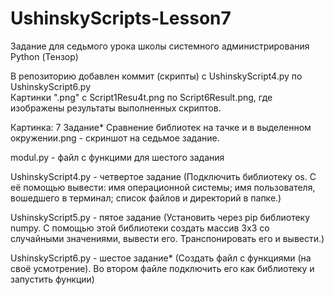 # UshinskyScripts-Lesson7
Задание для седьмого урока школы системного администрирования Python (Тензор)

В репозиторию добавлен коммит (скрипты) с UshinskyScript4.py по UshinskyScript6.py  
Картинки ".png" c Script1Resu4t.png по Script6Result.png, где изображены результаты выполненных скриптов.    

Картинка: 7 Задание* Сравнение библиотек на тачке и в выделенном окружении.png - скриншот на седьмое задание.  

modul.py - файл с функцими для шестого задания


UshinskyScript4.py - четвертое задание (Подключить библиотеку os. С её помощью вывести: имя операционной системы; имя пользователя, вошедшего в терминал; список файлов и директорий в папке.)  

UshinskyScript5.py - пятое задание (Установить через pip библиотеку numpy. С помощью этой библиотеки cоздать массив 3x3 со случайными значениями, вывести его. Транспонировать его и вывести.)  

UshinskyScript6.py - шестое задание* (Создать файл с функциями (на своё усмотрение). Во втором файле подключить его как библиотеку и запустить функции)
